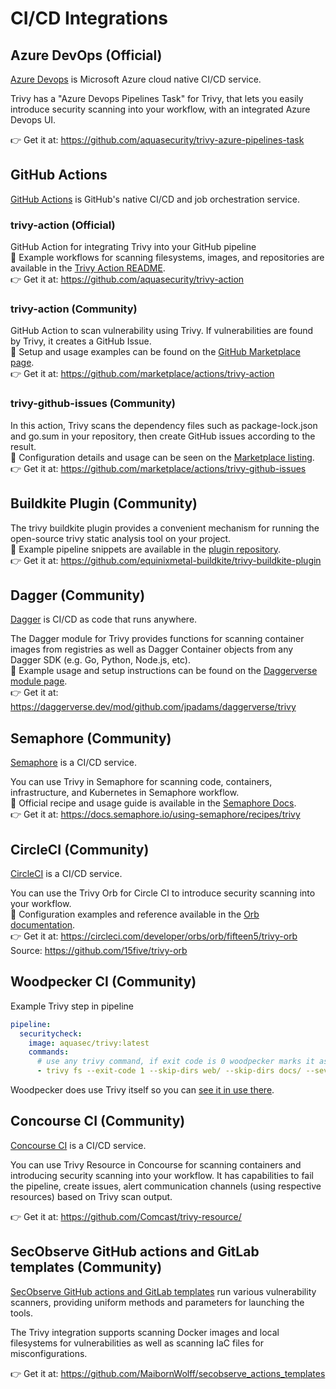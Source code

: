# CI/CD Integrations

## Azure DevOps (Official)
[Azure Devops](https://azure.microsoft.com/en-us/products/devops/#overview) is Microsoft Azure cloud native CI/CD service.

Trivy has a "Azure Devops Pipelines Task" for Trivy, that lets you easily introduce security scanning into your workflow, with an integrated Azure Devops UI.

👉 Get it at: <https://github.com/aquasecurity/trivy-azure-pipelines-task>

## GitHub Actions
[GitHub Actions](https://github.com/features/actions) is GitHub's native CI/CD and job orchestration service.

### trivy-action (Official)

GitHub Action for integrating Trivy into your GitHub pipeline  
🔗 Example workflows for scanning filesystems, images, and repositories are available in the [Trivy Action README](https://github.com/aquasecurity/trivy-action#usage).  
👉 Get it at: <https://github.com/aquasecurity/trivy-action>

### trivy-action (Community)

GitHub Action to scan vulnerability using Trivy. If vulnerabilities are found by Trivy, it creates a GitHub Issue.  
🔗 Setup and usage examples can be found on the [GitHub Marketplace page](https://github.com/marketplace/actions/trivy-action).  
👉 Get it at: <https://github.com/marketplace/actions/trivy-action>

### trivy-github-issues (Community)

In this action, Trivy scans the dependency files such as package-lock.json and go.sum in your repository, then create GitHub issues according to the result.  
🔗 Configuration details and usage can be seen on the [Marketplace listing](https://github.com/marketplace/actions/trivy-github-issues).  
👉 Get it at: <https://github.com/marketplace/actions/trivy-github-issues>

## Buildkite Plugin (Community)

The trivy buildkite plugin provides a convenient mechanism for running the open-source trivy static analysis tool on your project.  
🔗 Example pipeline snippets are available in the [plugin repository](https://github.com/equinixmetal-buildkite/trivy-buildkite-plugin).  
👉 Get it at: https://github.com/equinixmetal-buildkite/trivy-buildkite-plugin

## Dagger (Community)
[Dagger](https://dagger.io/) is CI/CD as code that runs anywhere.

The Dagger module for Trivy provides functions for scanning container images from registries as well as Dagger Container objects from any Dagger SDK (e.g. Go, Python, Node.js, etc).  
🔗 Example usage and setup instructions can be found on the [Daggerverse module page](https://daggerverse.dev/mod/github.com/jpadams/daggerverse/trivy).  
👉 Get it at: <https://daggerverse.dev/mod/github.com/jpadams/daggerverse/trivy>

## Semaphore (Community)
[Semaphore](https://semaphore.io/) is a CI/CD service.

You can use Trivy in Semaphore for scanning code, containers, infrastructure, and Kubernetes in Semaphore workflow.  
🔗 Official recipe and usage guide is available in the [Semaphore Docs](https://docs.semaphore.io/using-semaphore/recipes/trivy).  
👉 Get it at: <https://docs.semaphore.io/using-semaphore/recipes/trivy>

## CircleCI (Community)
[CircleCI](https://circleci.com/) is a CI/CD service.

You can use the Trivy Orb for Circle CI to introduce security scanning into your workflow.  
🔗 Configuration examples and reference available in the [Orb documentation](https://circleci.com/developer/orbs/orb/fifteen5/trivy-orb).  
👉 Get it at: <https://circleci.com/developer/orbs/orb/fifteen5/trivy-orb>  
Source: <https://github.com/15five/trivy-orb>

## Woodpecker CI (Community)

Example Trivy step in pipeline

```yml
pipeline:
  securitycheck:
    image: aquasec/trivy:latest
    commands:
      # use any trivy command, if exit code is 0 woodpecker marks it as passed, else it assumes it failed
      - trivy fs --exit-code 1 --skip-dirs web/ --skip-dirs docs/ --severity MEDIUM,HIGH,CRITICAL .
```

Woodpecker does use Trivy itself so you can [see it in use there](https://github.com/woodpecker-ci/woodpecker/pull/1163).

## Concourse CI (Community)
[Concourse CI](https://concourse-ci.org/) is a CI/CD service.

You can use Trivy Resource in Concourse for scanning containers and introducing security scanning into your workflow.
It has capabilities to fail the pipeline, create issues, alert communication channels (using respective resources) based on Trivy scan output.

👉 Get it at: <https://github.com/Comcast/trivy-resource/>


## SecObserve GitHub actions and GitLab templates (Community)
[SecObserve GitHub actions and GitLab templates](https://github.com/MaibornWolff/secobserve_actions_templates) run various vulnerability scanners, providing uniform methods and parameters for launching the tools.

The Trivy integration supports scanning Docker images and local filesystems for vulnerabilities as well as scanning IaC files for misconfigurations.

👉 Get it at: <https://github.com/MaibornWolff/secobserve_actions_templates>
